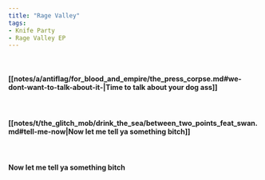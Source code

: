 ```yaml
---
title: "Rage Valley"
tags:
- Knife Party
- Rage Valley EP
---
```

&nbsp;
#### [[notes/a/antiflag/for_blood_and_empire/the_press_corpse.md#we-dont-want-to-talk-about-it-|Time to talk about your dog ass]]
&nbsp;
#### [[notes/t/the_glitch_mob/drink_the_sea/between_two_points_feat_swan.md#tell-me-now|Now let me tell ya something bitch]]
&nbsp;
#### Now let me tell ya something bitch
